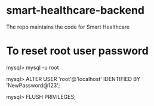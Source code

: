 # smart-healthcare-backend
The repo maintains the code for Smart Healthcare


# To reset root user password
mysql> mysql -u root

mysql> ALTER USER 'root'@'localhost' IDENTIFIED BY 'NewPassword@123';

mysql> FLUSH PRIVILEGES;
